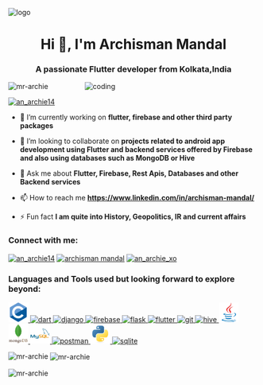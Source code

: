 ![logo](https://as1.ftcdn.net/v2/jpg/02/21/97/86/1000_F_221978639_EyPBA9tuscYhW6rhaO5EiVzdG8hvQSgV.jpg)

<h1 align="center">Hi 👋, I'm Archisman Mandal</h1>
<h3 align="center">A passionate Flutter developer from Kolkata,India</h3>

<img align="right" alt="coding" width="350" src="https://media.tenor.com/ITc1hNBSH_wAAAAM/coding-typing.gif">

<p align="left"> <img src="https://komarev.com/ghpvc/?username=mr-archie&label=Profile%20views&color=0e75b6&style=flat" alt="mr-archie" /> </p>

<p align="left"> <a href="https://twitter.com/an_archie14" target="blank"><img src="https://img.shields.io/twitter/follow/an_archie14?logo=twitter&style=for-the-badge" alt="an_archie14" /></a> </p>

- 🔭 I’m currently working on **flutter, firebase and other third party packages** 

- 👯 I’m looking to collaborate on **projects related to android app development using Flutter and backend services offered by Firebase and also using databases such as MongoDB or Hive**

- 💬 Ask me about **Flutter, Firebase, Rest Apis, Databases and other Backend services**

- 📫 How to reach me **https://www.linkedin.com/in/archisman-mandal/**

- ⚡ Fun fact **I am quite into History, Geopolitics, IR and current affairs**

<h3 align="left">Connect with me:</h3>
<p align="left">
<a href="https://twitter.com/an_archie14" target="blank"><img align="center" src="https://raw.githubusercontent.com/rahuldkjain/github-profile-readme-generator/master/src/images/icons/Social/twitter.svg" alt="an_archie14" height="30" width="40" /></a>
<a href="https://linkedin.com/in/archisman mandal" target="blank"><img align="center" src="https://raw.githubusercontent.com/rahuldkjain/github-profile-readme-generator/master/src/images/icons/Social/linked-in-alt.svg" alt="archisman mandal" height="30" width="40" /></a>
<a href="https://instagram.com/an_archie_xo" target="blank"><img align="center" src="https://raw.githubusercontent.com/rahuldkjain/github-profile-readme-generator/master/src/images/icons/Social/instagram.svg" alt="an_archie_xo" height="30" width="40" /></a>
</p>

<h3 align="left">Languages and Tools used but looking forward to explore beyond:</h3>
<p align="left"> <a href="https://www.cprogramming.com/" target="_blank" rel="noreferrer"> <img src="https://raw.githubusercontent.com/devicons/devicon/master/icons/c/c-original.svg" alt="c" width="40" height="40"/> </a> <a href="https://dart.dev" target="_blank" rel="noreferrer"> <img src="https://www.vectorlogo.zone/logos/dartlang/dartlang-icon.svg" alt="dart" width="40" height="40"/> </a> <a href="https://www.djangoproject.com/" target="_blank" rel="noreferrer"> <img src="https://cdn.worldvectorlogo.com/logos/django.svg" alt="django" width="40" height="40"/> </a> <a href="https://firebase.google.com/" target="_blank" rel="noreferrer"> <img src="https://www.vectorlogo.zone/logos/firebase/firebase-icon.svg" alt="firebase" width="40" height="40"/> </a> <a href="https://flask.palletsprojects.com/" target="_blank" rel="noreferrer"> <img src="https://www.vectorlogo.zone/logos/pocoo_flask/pocoo_flask-icon.svg" alt="flask" width="40" height="40"/> </a> <a href="https://flutter.dev" target="_blank" rel="noreferrer"> <img src="https://www.vectorlogo.zone/logos/flutterio/flutterio-icon.svg" alt="flutter" width="40" height="40"/> </a> <a href="https://git-scm.com/" target="_blank" rel="noreferrer"> <img src="https://www.vectorlogo.zone/logos/git-scm/git-scm-icon.svg" alt="git" width="40" height="40"/> </a> <a href="https://hive.apache.org/" target="_blank" rel="noreferrer"> <img src="https://www.vectorlogo.zone/logos/apache_hive/apache_hive-icon.svg" alt="hive" width="40" height="40"/> </a> <a href="https://www.java.com" target="_blank" rel="noreferrer"> <img src="https://raw.githubusercontent.com/devicons/devicon/master/icons/java/java-original.svg" alt="java" width="40" height="40"/> </a> <a href="https://www.mongodb.com/" target="_blank" rel="noreferrer"> <img src="https://raw.githubusercontent.com/devicons/devicon/master/icons/mongodb/mongodb-original-wordmark.svg" alt="mongodb" width="40" height="40"/> </a> <a href="https://www.mysql.com/" target="_blank" rel="noreferrer"> <img src="https://raw.githubusercontent.com/devicons/devicon/master/icons/mysql/mysql-original-wordmark.svg" alt="mysql" width="40" height="40"/> </a> <a href="https://postman.com" target="_blank" rel="noreferrer"> <img src="https://www.vectorlogo.zone/logos/getpostman/getpostman-icon.svg" alt="postman" width="40" height="40"/> </a> <a href="https://www.python.org" target="_blank" rel="noreferrer"> <img src="https://raw.githubusercontent.com/devicons/devicon/master/icons/python/python-original.svg" alt="python" width="40" height="40"/> </a> <a href="https://www.sqlite.org/" target="_blank" rel="noreferrer"> <img src="https://www.vectorlogo.zone/logos/sqlite/sqlite-icon.svg" alt="sqlite" width="40" height="40"/> </a> </p>

<p><img align="left" src="https://github-readme-stats.vercel.app/api/top-langs?username=mr-archie&show_icons=true&locale=en&layout=compact" alt="mr-archie" /></p>

<p>&nbsp;<img align="center" src="https://github-readme-stats.vercel.app/api?username=mr-archie&show_icons=true&locale=en" alt="mr-archie" /></p>

<p><img align="center" src="https://github-readme-streak-stats.herokuapp.com/?user=mr-archie&" alt="mr-archie" /></p>
